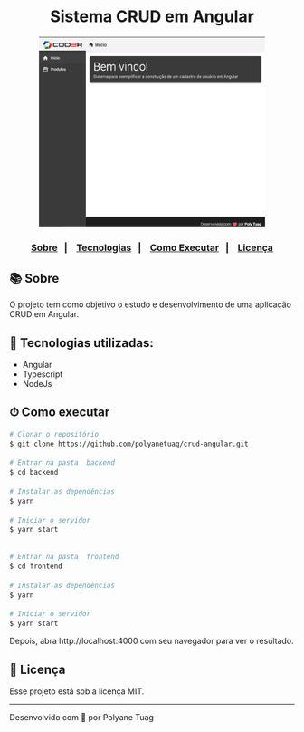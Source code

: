 <div align="center">
  <h1>Sistema CRUD em Angular</h1>
  <img width= '400' src="./github/fileapp.png" />
</div>

<h3 align="center">  
  <p align="center">
    <a href="#-sobre">Sobre</a>&nbsp;&nbsp;&nbsp;|&nbsp;&nbsp;&nbsp;
    <a href="#-tecnologias">Tecnologias</a>&nbsp;&nbsp;&nbsp;|&nbsp;&nbsp;&nbsp;
    <a href="#-como-executar">Como Executar</a>&nbsp;&nbsp;&nbsp;|&nbsp;&nbsp;&nbsp;
    <a href="#-licença">Licença</a>
  </p>
</h3>

## 📚 Sobre

O projeto tem como objetivo o estudo e desenvolvimento de uma aplicação CRUD em Angular.

## 🚀 Tecnologias utilizadas:

- Angular
- Typescript
- NodeJs
  
## ⏱ Como executar

```bash
# Clonar o repositório
$ git clone https://github.com/polyanetuag/crud-angular.git

# Entrar na pasta  backend
$ cd backend

# Instalar as dependências
$ yarn 

# Iniciar o servidor
$ yarn start
```

```bash

# Entrar na pasta  frontend
$ cd frontend

# Instalar as dependências
$ yarn 

# Iniciar o servidor
$ yarn start
```

Depois, abra http://localhost:4000 com seu navegador para ver o resultado.

## 📝 Licença

Esse projeto está sob a licença MIT.

---
Desenvolvido com 💜 por Polyane Tuag